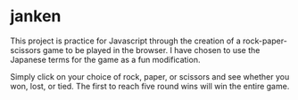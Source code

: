 # janken
This project is practice for Javascript through the creation of a rock-paper-scissors game to be played in the browser. I have chosen to use the Japanese terms for the game as a fun modification.

Simply click on your choice of rock, paper, or scissors and see whether you won, lost, or tied. The first to reach five round wins will win the entire game.